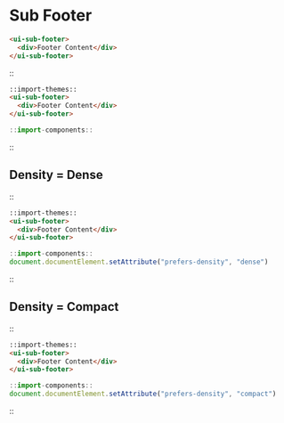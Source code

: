 <!--
type: page
title: Sub Footer
location: ./components/sub-footer
layout: default
-->

# Sub Footer

```html
<ui-sub-footer>
  <div>Footer Content</div>
</ui-sub-footer>
```

::
```html
::import-themes::
<ui-sub-footer>
  <div>Footer Content</div>
</ui-sub-footer>
```
```js
::import-components::
```
::


## Density = Dense
::
```html
::import-themes::
<ui-sub-footer>
  <div>Footer Content</div>
</ui-sub-footer>
```
```js
::import-components::
document.documentElement.setAttribute("prefers-density", "dense")
```
::

## Density = Compact
::
```html
::import-themes::
<ui-sub-footer>
  <div>Footer Content</div>
</ui-sub-footer>
```
```js
::import-components::
document.documentElement.setAttribute("prefers-density", "compact")
```
::